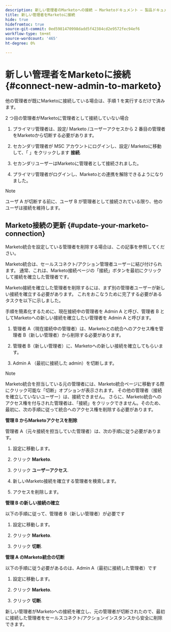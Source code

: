 ```yaml
---
description: 新しい管理者のMarketoへの接続 — Marketoドキュメント — 製品ドキュメント
title: 新しい管理者をMarketoに接続
hide: true
hidefromtoc: true
source-git-commit: 0ed5981470998dadd5f42384cd2e9572fec94ef6
workflow-type: tm+mt
source-wordcount: '465'
ht-degree: 0%

---
```


# 新しい管理者をMarketoに接続 {#connect-new-admin-to-marketo}

他の管理者が既にMarketoに接続している場合は、手順 1 を実行するだけで済みます。

2 つ目の管理者がMarketoに管理者として接続していない場合

1. プライマリ管理者は、設定/ Marketo /ユーザーアクセスから 2 番目の管理者をMarketoから切断する必要があります。

1. セカンダリ管理者が MSC アカウントにログインし、設定/ Marketoに移動して、「 」をクリックします **接続**.

1. セカンダリユーザーはMarketoに管理者として接続されました。

1. プライマリ管理者がログインし、Marketoとの連携を解除できるようになりました。

>[!NOTE]
>
>ユーザ A が切断する前に、ユーザ B が管理者として接続されている限り、他のユーザは接続を維持します。

## Marketo接続の更新 {#update-your-marketo-connection}

Marketo統合を設定している管理者を削除する場合は、この記事を参照してください。

Marketo統合は、セールスコネクト/アクション管理者ユーザーに結び付けられます。 通常、これは、Marketo接続ページの「接続」ボタンを最初にクリックして接続を確立した管理者です。

Marketo接続を確立した管理者を削除するには、まず別の管理者ユーザーが新しい接続を確立する必要があります。 これをおこなうために完了する必要があるタスクを以下に示しました。

手順を簡素化するために、現在接続中の管理者を Admin A と呼び、管理者 B としてMarketoへの新しい接続を確立したい管理者を Admin A と呼びます。

1. 管理者 A（現在接続中の管理者）は、Marketoとの統合へのアクセス権を管理者 B（新しい管理者）から削除する必要があります。

1. 管理者 B（新しい管理者）に、Marketoへの新しい接続を確立してもらいます。

1. Admin A （最初に接続した admin）を切断します。

>[!NOTE]
>
>Marketo統合を担当している元の管理者には、Marketo統合ページに移動する際にクリック可能な「切断」オプションが表示されます。 その他の管理者（接続を確立していないユーザー）は、接続できません。 さらに、Marketo統合へのアクセス権を付与された管理者は、「接続」をクリックできません。そのため、最初に、次の手順に従って統合へのアクセス権を削除する必要があります。

**管理 B からMarketoアクセスを削除**

管理者 A（元々接続を担当していた管理者）は、次の手順に従う必要があります。

1. 設定に移動します。

1. クリック **Marketo**.

1. クリック **ユーザーアクセス**.

1. 新しいMarketo接続を確立する管理者を検索します。

1. アクセスを削除します。

**管理 B の新しい接続の確立**

以下の手順に従って、管理者 B（新しい管理者）が必要です

1. 設定に移動します。

1. クリック **Marketo**.

1. クリック **切断**.

**管理 A のMarketo統合の切断**

以下の手順に従う必要があるのは、Admin A（最初に接続した管理者）です

1. 設定に移動します。

1. クリック **Marketo**.

1. クリック **切断**.

新しい管理者がMarketoへの接続を確立し、元の管理者が切断されたので、最初に接続した管理者をセールスコネクト/アクションインスタンスから安全に削除できます。
